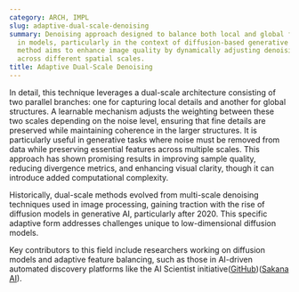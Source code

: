 ```yaml
---
category: ARCH, IMPL
slug: adaptive-dual-scale-denoising
summary: Denoising approach designed to balance both local and global feature extraction
  in models, particularly in the context of diffusion-based generative models. This
  method aims to enhance image quality by dynamically adjusting denoising processes
  across different spatial scales.
title: Adaptive Dual-Scale Denoising
---
```


In detail, this technique leverages a dual-scale architecture consisting of two parallel branches: one for capturing local details and another for global structures. A learnable mechanism adjusts the weighting between these two scales depending on the noise level, ensuring that fine details are preserved while maintaining coherence in the larger structures. It is particularly useful in generative tasks where noise must be removed from data while preserving essential features across multiple scales. This approach has shown promising results in improving sample quality, reducing divergence metrics, and enhancing visual clarity, though it can introduce added computational complexity.

Historically, dual-scale methods evolved from multi-scale denoising techniques used in image processing, gaining traction with the rise of diffusion models in generative AI, particularly after 2020. This specific adaptive form addresses challenges unique to low-dimensional diffusion models.

Key contributors to this field include researchers working on diffusion models and adaptive feature balancing, such as those in AI-driven automated discovery platforms like the AI Scientist initiative​([GitHub](https://github.com/SakanaAI/AI-Scientist/blob/main/example_papers/adaptive_dual_scale_denoising/review.txt))​([Sakana AI](https://sakana.ai/ai-scientist/)).